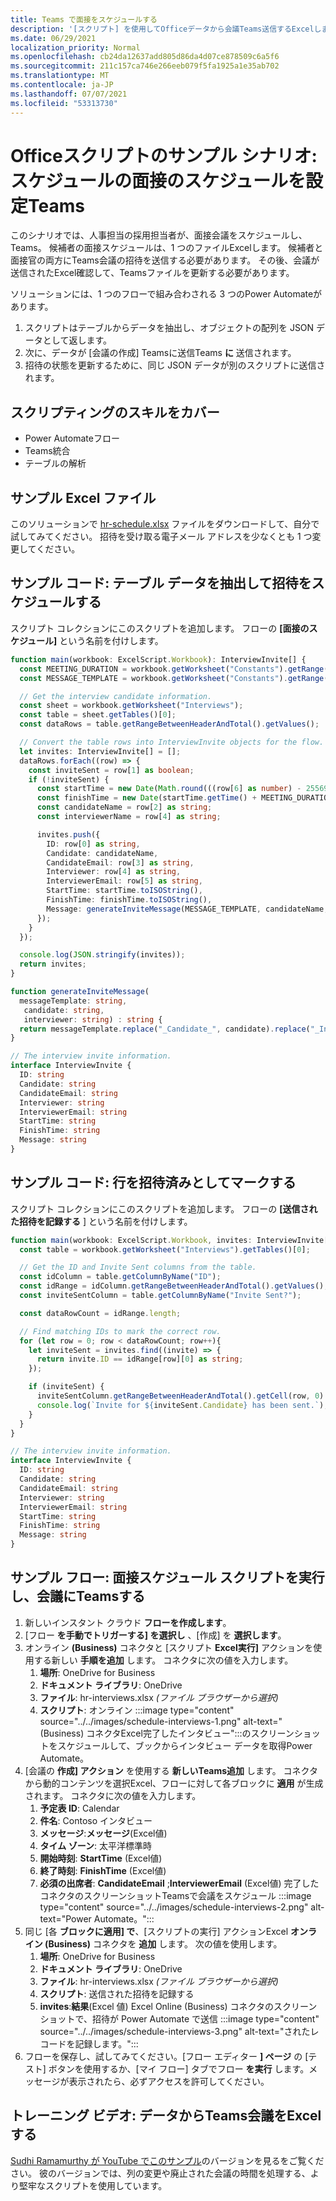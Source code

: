 ```yaml
---
title: Teams で面接をスケジュールする
description: '[スクリプト] を使用してOfficeデータから会議Teams送信するExcelします。'
ms.date: 06/29/2021
localization_priority: Normal
ms.openlocfilehash: cb24da12637add805d86da4d07ce878509c6a5f6
ms.sourcegitcommit: 211c157ca746e266eeb079f5fa1925a1e35ab702
ms.translationtype: MT
ms.contentlocale: ja-JP
ms.lasthandoff: 07/07/2021
ms.locfileid: "53313730"
---
```

# <a name="office-scripts-sample-scenario-schedule-interviews-in-teams"></a>Officeスクリプトのサンプル シナリオ: スケジュールの面接のスケジュールを設定Teams

このシナリオでは、人事担当の採用担当者が、面接会議をスケジュールし、Teams。 候補者の面接スケジュールは、1 つのファイルExcelします。 候補者と面接官の両方にTeams会議の招待を送信する必要があります。 その後、会議が送信されたExcel確認して、Teamsファイルを更新する必要があります。

ソリューションには、1 つのフローで組み合わされる 3 つのPower Automateがあります。

1. スクリプトはテーブルからデータを抽出し、オブジェクトの配列を JSON データとして返します。
1. 次に、データが [会議の作成] Teamsに送信Teams **に** 送信されます。
1. 招待の状態を更新するために、同じ JSON データが別のスクリプトに送信されます。

## <a name="scripting-skills-covered"></a>スクリプティングのスキルをカバー

* Power Automateフロー
* Teams統合
* テーブルの解析

## <a name="sample-excel-file"></a>サンプル Excel ファイル

このソリューションで <a href="hr-schedule.xlsx">hr-schedule.xlsx</a> ファイルをダウンロードして、自分で試してみてください。 招待を受け取る電子メール アドレスを少なくとも 1 つ変更してください。

## <a name="sample-code-extract-table-data-to-schedule-invites"></a>サンプル コード: テーブル データを抽出して招待をスケジュールする

スクリプト コレクションにこのスクリプトを追加します。 フローの **[面接のスケジュール]** という名前を付けします。

```TypeScript
function main(workbook: ExcelScript.Workbook): InterviewInvite[] {
  const MEETING_DURATION = workbook.getWorksheet("Constants").getRange("B1").getValue() as number;
  const MESSAGE_TEMPLATE = workbook.getWorksheet("Constants").getRange("B2").getValue() as string;

  // Get the interview candidate information.
  const sheet = workbook.getWorksheet("Interviews");
  const table = sheet.getTables()[0];
  const dataRows = table.getRangeBetweenHeaderAndTotal().getValues();

  // Convert the table rows into InterviewInvite objects for the flow.
  let invites: InterviewInvite[] = [];
  dataRows.forEach((row) => {
    const inviteSent = row[1] as boolean;
    if (!inviteSent) {
      const startTime = new Date(Math.round(((row[6] as number) - 25569) * 86400 * 1000));
      const finishTime = new Date(startTime.getTime() + MEETING_DURATION * 60 * 1000);
      const candidateName = row[2] as string;
      const interviewerName = row[4] as string;

      invites.push({
        ID: row[0] as string,
        Candidate: candidateName,
        CandidateEmail: row[3] as string,
        Interviewer: row[4] as string,
        InterviewerEmail: row[5] as string,
        StartTime: startTime.toISOString(),
        FinishTime: finishTime.toISOString(),
        Message: generateInviteMessage(MESSAGE_TEMPLATE, candidateName, interviewerName)
      });
    }    
  });

  console.log(JSON.stringify(invites));
  return invites;
}

function generateInviteMessage(
  messageTemplate: string,
   candidate: string,
   interviewer: string) : string {
  return messageTemplate.replace("_Candidate_", candidate).replace("_Interviewer_", interviewer);
}

// The interview invite information.
interface InterviewInvite {
  ID: string
  Candidate: string
  CandidateEmail: string
  Interviewer: string
  InterviewerEmail: string
  StartTime: string
  FinishTime: string
  Message: string
}
```

## <a name="sample-code-mark-rows-as-invited"></a>サンプル コード: 行を招待済みとしてマークする

スクリプト コレクションにこのスクリプトを追加します。 フローの **[送信された招待を記録する** ] という名前を付けします。

```TypeScript
function main(workbook: ExcelScript.Workbook, invites: InterviewInvite[]) {
  const table = workbook.getWorksheet("Interviews").getTables()[0];

  // Get the ID and Invite Sent columns from the table.
  const idColumn = table.getColumnByName("ID");
  const idRange = idColumn.getRangeBetweenHeaderAndTotal().getValues();
  const inviteSentColumn = table.getColumnByName("Invite Sent?");

  const dataRowCount = idRange.length;

  // Find matching IDs to mark the correct row.
  for (let row = 0; row < dataRowCount; row++){
    let inviteSent = invites.find((invite) => {
      return invite.ID == idRange[row][0] as string;
    });

    if (inviteSent) {
      inviteSentColumn.getRangeBetweenHeaderAndTotal().getCell(row, 0).setValue(true);
      console.log(`Invite for ${inviteSent.Candidate} has been sent.`);
    }
  } 
}

// The interview invite information.
interface InterviewInvite {
  ID: string
  Candidate: string
  CandidateEmail: string
  Interviewer: string
  InterviewerEmail: string
  StartTime: string
  FinishTime: string
  Message: string
}
```

## <a name="sample-flow-run-the-interview-scheduling-scripts-and-send-the-teams-meetings"></a>サンプル フロー: 面接スケジュール スクリプトを実行し、会議にTeamsする

1. 新しいインスタント クラウド **フローを作成します**。
1. [フロー **を手動でトリガーする] を選択し** 、[作成] を **選択します**。
1. オンライン **(Business)** コネクタと [スクリプト **Excel実行]** アクションを使用する新しい **手順を追加** します。 コネクタに次の値を入力します。
    1. **場所**: OneDrive for Business
    1. **ドキュメント ライブラリ**: OneDrive
    1. **ファイル**: hr-interviews.xlsx *(ファイル ブラウザーから選択)*
    1. **スクリプト**: オンライン :::image type="content" source="../../images/schedule-interviews-1.png" alt-text="(Business) コネクタExcel完了したインタビュー":::のスクリーンショットをスケジュールして、ブックからインタビュー データを取得Power Automate。
1. [会議の **作成] アクション** を使用する **新しいTeams追加** します。 コネクタから動的コンテンツを選択Excel、フローに対して各ブロックに **適用** が生成されます。 コネクタに次の値を入力します。
    1. **予定表 ID**: Calendar
    1. **件名**: Contoso インタビュー
    1. **メッセージ**:**メッセージ**(Excel値)
    1. **タイム ゾーン**: 太平洋標準時
    1. **開始時刻**: **StartTime** (Excel値)
    1. **終了時刻**: **FinishTime** (Excel値)
    1. **必須の出席者**: **CandidateEmail** ;**InterviewerEmail** (Excel値) 完了したコネクタのスクリーンショットTeamsで会議をスケジュール :::image type="content" source="../../images/schedule-interviews-2.png" alt-text="Power Automate。":::
1. 同じ [各 **ブロックに適用] で**、[スクリプトの実行] アクションExcel **オンライン (Business)** コネクタを **追加** します。 次の値を使用します。
    1. **場所**: OneDrive for Business
    1. **ドキュメント ライブラリ**: OneDrive
    1. **ファイル**: hr-interviews.xlsx *(ファイル ブラウザーから選択)*
    1. **スクリプト**: 送信された招待を記録する
    1. **invites**:**結果**(Excel 値) Excel Online (Business) コネクタのスクリーンショットで、招待が Power Automate で送信 :::image type="content" source="../../images/schedule-interviews-3.png" alt-text="されたレコードを記録します。":::
1. フローを保存し、試してみてください。[フロー エディター **] ページ** の [テスト] ボタンを使用するか、[マイ フロー] タブでフロー **を実行** します。メッセージが表示されたら、必ずアクセスを許可してください。

## <a name="training-video-send-a-teams-meeting-from-excel-data"></a>トレーニング ビデオ: データからTeams会議をExcelする

[Sudhi Ramamurthy が YouTube でこのサンプル](https://youtu.be/HyBdx52NOE8)のバージョンを見るをご覧ください。 彼のバージョンでは、列の変更や廃止された会議の時間を処理する、より堅牢なスクリプトを使用しています。

